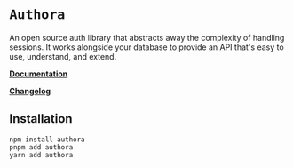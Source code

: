 # `Authora`

An open source auth library that abstracts away the complexity of handling sessions. It works alongside your database to provide an API that's easy to use, understand, and extend.

**[Documentation](https://v3.Authora-auth.com)**

**[Changelog](https://github.com/pilcrowOnPaper/Authora/blob/main/packages/Authora/CHANGELOG.md)**

## Installation

```
npm install authora
pnpm add authora
yarn add authora
```
